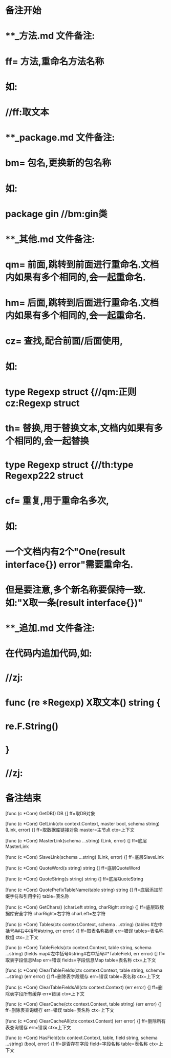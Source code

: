 # 备注开始
# **_方法.md 文件备注:
# ff= 方法,重命名方法名称
# 如:
# //ff:取文本

# **_package.md 文件备注:
# bm= 包名,更换新的包名称 
# 如: 
# package gin //bm:gin类

# **_其他.md 文件备注:
# qm= 前面,跳转到前面进行重命名.文档内如果有多个相同的,会一起重命名.
# hm= 后面,跳转到后面进行重命名.文档内如果有多个相同的,会一起重命名.
# cz= 查找,配合前面/后面使用,
# 如:
# type Regexp struct {//qm:正则 cz:Regexp struct
#
# th= 替换,用于替换文本,文档内如果有多个相同的,会一起替换
# type Regexp struct {//th:type Regexp222 struct
#
# cf= 重复,用于重命名多次,
# 如: 
# 一个文档内有2个"One(result interface{}) error"需要重命名.
# 但是要注意,多个新名称要保持一致. 如:"X取一条(result interface{})"

# **_追加.md 文件备注:
# 在代码内追加代码,如:
# //zj:
# func (re *Regexp) X取文本() string { 
#    re.F.String()
# }
# //zj:
# 备注结束

[func (c *Core) GetDB() DB {]
ff=取DB对象

[func (c *Core) GetLink(ctx context.Context, master bool, schema string) (Link, error) {]
ff=取数据库链接对象
master=主节点
ctx=上下文

[func (c *Core) MasterLink(schema ...string) (Link, error) {]
ff=底层MasterLink

[func (c *Core) SlaveLink(schema ...string) (Link, error) {]
ff=底层SlaveLink

[func (c *Core) QuoteWord(s string) string {]
ff=底层QuoteWord

[func (c *Core) QuoteString(s string) string {]
ff=底层QuoteString

[func (c *Core) QuotePrefixTableName(table string) string {]
ff=底层添加前缀字符和引用字符
table=表名称

[func (c *Core) GetChars() (charLeft string, charRight string) {]
ff=底层取数据库安全字符
charRight=右字符
charLeft=左字符

[func (c *Core) Tables(ctx context.Context, schema ...string) (tables #左中括号##右中括号#string, err error) {]
ff=取表名称数组
err=错误
tables=表名称数组
ctx=上下文

[func (c *Core) TableFields(ctx context.Context, table string, schema ...string) (fields map#左中括号#string#右中括号#*TableField, err error) {]
ff=取表字段信息Map
err=错误
fields=字段信息Map
table=表名称
ctx=上下文

[func (c *Core) ClearTableFields(ctx context.Context, table string, schema ...string) (err error) {]
ff=删除表字段缓存
err=错误
table=表名称
ctx=上下文

[func (c *Core) ClearTableFieldsAll(ctx context.Context) (err error) {]
ff=删除表字段所有缓存
err=错误
ctx=上下文

[func (c *Core) ClearCache(ctx context.Context, table string) (err error) {]
ff=删除表查询缓存
err=错误
table=表名称
ctx=上下文

[func (c *Core) ClearCacheAll(ctx context.Context) (err error) {]
ff=删除所有表查询缓存
err=错误
ctx=上下文

[func (c *Core) HasField(ctx context.Context, table, field string, schema ...string) (bool, error) {]
ff=是否存在字段
field=字段名称
table=表名称
ctx=上下文
